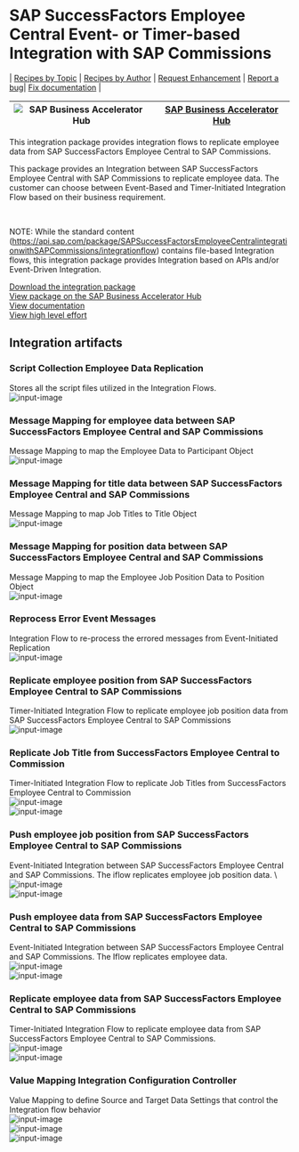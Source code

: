 # SAP SuccessFactors Employee Central Event- or Timer-based Integration with SAP Commissions 

\| [Recipes by Topic](../../readme.md ) \| [Recipes by Author](../../author.md ) \| [Request Enhancement](https://github.com/SAP-samples/cloud-integration-flow/issues/new?assignees=&labels=Recipe%20Fix,enhancement&template=recipe-request.md&title=Improve%20SAP%20SuccessFactors%20Employee%20Central%20Integration%20with%20SAP%20Commissions) \| [Report a bug](https://github.com/SAP-samples/cloud-integration-flow/issues/new?assignees=&labels=Recipe%20Fix,bug&template=bug_report.md&title=Issue%20with%20SAP%20SuccessFactors%20Employee%20Central%20Integration%20with%20SAP%20Commissions)\| [Fix documentation](https://github.com/SAP-samples/cloud-integration-flow/issues/new?assignees=&labels=Recipe%20Fix,documentation&template=bug_report.md&title=Docu%20fix%20SAP%20SuccessFactors%20Employee%20Central%20Integration%20with%20SAP%20Commissions) \| 

 ![SAP Business Accelerator Hub](https://github.com/SAPAPIBusinessHub.png?size=50 ) | [SAP Business Accelerator Hub](https://api.sap.com/allcommunity) | 
 ----|----| 

This integration package provides integration flows to replicate employee data from SAP SuccessFactors Employee Central to SAP Commissions.

<p>This package provides an Integration between SAP SuccessFactors Employee Central with SAP Commissions to replicate employee data. The customer can choose between Event-Based and Timer-Initiated Integration Flow based on their business requirement.</p>
<p>&nbsp;</p>
<p>NOTE: While the standard content (<a href="https://api.sap.com/package/SAPSuccessFactorsEmployeeCentralintegrationwithSAPCommissions/integrationflow" rel="nofollow">https://api.sap.com/package/SAPSuccessFactorsEmployeeCentralintegrationwithSAPCommissions/integrationflow</a>) contains file-based Integration flows, this integration package provides Integration based on APIs and/or Event-Driven Integration.</p>

[Download the integration package](SAPSuccessFactorsEmployeeCentralIntegrationwithSAPCommissions.zip)\
[View package on the SAP Business Accelerator Hub](https://api.sap.com/package/SuccessFactorsECIntegrationwithCommission)\
[View documentation](SuccessFactors_EmployeeCentral_Commission_Integration.pdf)\
[View high level effort](effort.md)
## Integration artifacts
### Script Collection Employee Data Replication 
Stores all the script files utilized in the Integration Flows. \
 ![input-image](Script_Collection_Employee_Data_Replication.png)
### Message Mapping for employee data between SAP SuccessFactors Employee Central and SAP Commissions 
Message Mapping to map the Employee Data to Participant Object \
 ![input-image](Participant_Message_Mapping.png)
### Message Mapping for title data between SAP SuccessFactors Employee Central and SAP Commissions 
Message Mapping to map Job Titles to Title Object \
 ![input-image](Title_Message_Mapping.png)
 ### Message Mapping for position data between SAP SuccessFactors Employee Central and SAP Commissions 
Message Mapping to map the Employee Job Position Data to Position Object \
 ![input-image](Position_Message_Mapping.png)
### Reprocess Error Event Messages 
Integration Flow to re-process the errored messages from Event-Initiated Replication \
 ![input-image](Reprocess_Error_Event_Messages.png)
### Replicate employee position from SAP SuccessFactors Employee Central to SAP Commissions 
Timer-Initiated Integration Flow to replicate employee job position data from SAP SuccessFactors Employee Central to SAP Commissions \
 ![input-image](Replicate_Employee_Position_from_SAP_SuccessFactors_Employee_Central_to_SAP_Commissions.png)
### Replicate Job Title from SuccessFactors Employee Central to Commission 
Timer-Initiated Integration Flow to replicate Job Titles from SuccessFactors Employee Central to Commission \
 ![input-image](Replicate_Job_Title_from_SuccessFactors_Employee_Central_to_Commissions1.png)\
 ![input-image](Replicate_Job_Title_from_SuccessFactors_Employee_Central_to_Commissions2.png)
 ### Push employee job position from SAP SuccessFactors Employee Central to SAP Commissions 
Event-Initiated Integration between SAP SuccessFactors Employee Central and SAP Commissions. The iflow replicates employee job position data. \ ![input-image](Employee_Job_Position_from_SAP_SuccessFactors_Employee_Central_to_SAP_Commissions1.png)\
![input-image](Employee_Job_Position_from_SAP_SuccessFactors_Employee_Central_to_SAP_Commissions2.png)
### Push employee data from SAP SuccessFactors Employee Central to SAP Commissions 
Event-Initiated Integration between SAP SuccessFactors Employee Central and SAP Commissions. The Iflow replicates employee data. \
 ![input-image](Employee_Data_from_SuccessFactors_Employee_Central_to_Commission1.png)\
 ![input-image](Employee_Data_from_SuccessFactors_Employee_Central_to_Commission2.png)
 ### Replicate employee data from SAP SuccessFactors Employee Central to SAP Commissions 
Timer-Initiated Integration Flow to replicate employee data from SAP SuccessFactors Employee Central to SAP Commissions. \
 ![input-image](Replicate_Employee_Data_from_SAP_SuccessFactors_Employee_Central_to_SAP_Commissions1.png)\
 ![input-image](Replicate_Employee_Data_from_SAP_SuccessFactors_Employee_Central_to_SAP_Commissions2.png) 
 ### Value Mapping Integration Configuration Controller 
Value Mapping to define Source and Target Data Settings that control the Integration flow behavior \
 ![input-image](Value_Mapping_Integration_Configuration_Controller1.png)\
 ![input-image](Value_Mapping_Integration_Configuration_Controller2.png)\
 ![input-image](Value_Mapping_Integration_Configuration_Controller3.png)